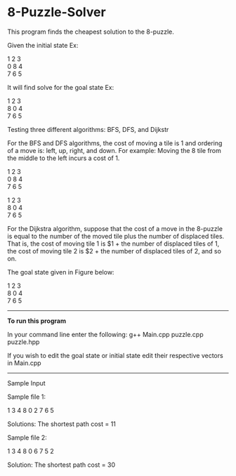 # 8-Puzzle-Solver

This program finds the cheapest solution to the 8-puzzle. 

Given the initial state Ex:

1   2   3                               
0   8   4                               
7   6   5            

It will find solve for the goal state Ex:

1   2   3                      
8   0   4                     
7   6   5  


Testing three different algorithms: BFS, DFS, and Dijkstr

For the BFS and DFS algorithms, the cost of moving a tile is 1 and ordering of a move is: left, up, 
right, and down. For example: Moving the 8 tile from the middle to the left incurs a cost of 1.

1   2   3                         
0   8   4                        
7   6   5    

1   2   3                      
8   0   4                     
7   6   5  

For the Dijkstra algorithm, suppose that the cost of a move in the 8-puzzle is equal to the number 
of the moved tile plus the number of displaced tiles. That is, the cost of moving tile 1 is $1 + the 
number of displaced tiles of 1, the cost of moving tile 2 is $2 + the number of displaced tiles of 2, 
and so on. 

The goal state given in Figure 
below: 

1   2   3                      
8   0   4                           
7   6   5     

---------------------------------------------------------------------------------------------------------------
**To run this program**

In your command line enter the following: g++ Main.cpp puzzle.cpp puzzle.hpp

If you wish to edit the goal state or initial state edit their respective vectors in Main.cpp

---------------------------------------------------------------------------------------------------------------

Sample Input

Sample file 1:

1 3 4
8 0 2
7 6 5

Solutions: The shortest path cost = 11

Sample file 2:

1 3 4
8 0 6
7 5 2

Solution: The shortest path cost = 30


